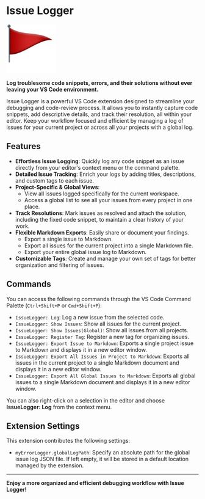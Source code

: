 # Issue Logger

![Issue Logger Icon](./icon.png)

**Log troublesome code snippets, errors, and their solutions without ever leaving your VS Code environment.**

Issue Logger is a powerful VS Code extension designed to streamline your debugging and code-review process. It allows you to instantly capture code snippets, add descriptive details, and track their resolution, all within your editor. Keep your workflow focused and efficient by managing a log of issues for your current project or across all your projects with a global log.

## Features

- **Effortless Issue Logging**: Quickly log any code snippet as an issue directly from your editor's context menu or the command palette.
- **Detailed Issue Tracking**: Enrich your logs by adding titles, descriptions, and custom tags to each issue.
- **Project-Specific & Global Views**:
  - View all issues logged specifically for the current workspace.
  - Access a global list to see all your issues from every project in one place.
- **Track Resolutions**: Mark issues as resolved and attach the solution, including the fixed code snippet, to maintain a clear history of your work.
- **Flexible Markdown Exports**: Easily share or document your findings.
  - Export a single issue to Markdown.
  - Export all issues for the current project into a single Markdown file.
  - Export your entire global issue log to Markdown.
- **Customizable Tags**: Create and manage your own set of tags for better organization and filtering of issues.

## Commands

You can access the following commands through the VS Code Command Palette (`Ctrl+Shift+P` or `Cmd+Shift+P`):

- `IssueLogger: Log`: Log a new issue from the selected code.
- `IssueLogger: Show Issues`: Show all issues for the current project.
- `IssueLogger: Show Issues(Global)`: Show all issues from all projects.
- `IssueLogger: Register Tag`: Register a new tag for organizing issues.
- `IssueLogger: Export Issue to Markdown`: Exports a single project issue to Markdown and displays it in a new editor window.
- `IssueLogger: Export All Issues in Project to Markdown`: Exports all issues in the current project to a single Markdown document and displays it in a new editor window.
- `IssueLogger: Export All Global Issues to Markdown`: Exports all global issues to a single Markdown document and displays it in a new editor window.

You can also right-click on a selection in the editor and choose **IssueLogger: Log** from the context menu.

## Extension Settings

This extension contributes the following settings:

- `myErrorLogger.globalLogPath`: Specify an absolute path for the global issue log JSON file. If left empty, it will be stored in a default location managed by the extension.

---

**Enjoy a more organized and efficient debugging workflow with Issue Logger!**
